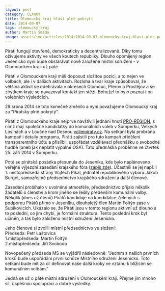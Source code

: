 ```yaml
---
layout: post
category: CLANKY
title: Olomoucký kraj hlásí plné pokrytí
date: 2014-09-07
tags: olomoucký-kraj
author: Martin Šmída
image: assets/img/articles/2014/2014-09-07-olomoucky-kraj-hlasi-plne-pokryti.jpg   #751x422 pixelu
---
```

Piráti fungují otevřeně, demokraticky a decentralizovaně. Díky tomu oživujeme aktivity ve všech koutech republiky. Dlouho opomíjený region Jesenicko nyní bude obstarávat nově založené místní sdružení - v Olomouckém kraji už páté.

Piráti v Olomouckém kraji měli doposud složitou pozici, a to nejen ve volbách, ale i v dalších aktivitách. Rozloha a tvar kraje způsoboval, že většina aktivit se odehrávala v okresech Olomouc, Přerov a Prostějov a se zbytkem kraje se navazoval kontakt jen stěží. Bohužel to bylo poznat i na volebních výsledcích.

29.srpna 2014 se toto konečně změnilo a nyní považujeme Olomoucký kraj za "Pirátsky plně pokrytý".

Piráti z Olomouckého kraje nejprve navštívili jednání hnutí [PRO-REGION](http://www.pro-region.cz), s nímž mají společné kandidátky do komunálních voleb v Šumperku, Velkých Losinách a v Loučné nad Desnou [volimpiraty.cz](http://volimpiraty.cz/). Na setkání byla probrána kampaň i detaily programu, Piráti zajistili pro tuto kampaň přidělení transparentního účtu a přislíbili uspořádat vzdělávací přednášku o svobodné hudbě (aneb jak neplatit výpalné OSA). Tato přednáška proběhne ve čtvrtek 25. září 2014 v Šumperku. 

Poté se pirátská posádka přesunula do Jeseníku, kde bylo naplánovano veřejné výjezdní zasedání krajského fóra ([zápis zde](https://wiki.pirati.cz/spisovna/2014/09/vyjezdni_srpnove_zasedani_v_jeseniku)). Účastnili se jej např. i 1. místopředseda strany Vojtěch Pikal, jednatel republikového výboru Jakub Burget, samozřejmě předsednictvo krajského sdružení a další členové.

Zasedání probíhalo v uvolněné atmosféře, předsednictvo přijalo několik žadatelů o členství a krom jiného se řešily především komunální volby.  Několik (dnes už členů) Pirátů kandiduje na kandidátce Zelených s podporou Pirátů přímo v Jeseníku, dlouholetý člen Martin Foltýn zase v Supíkovicích. Ukázalo se, že Piráti jsou v tomto regionu aktivní už dlouho a to poslední, co jim chybí, je formální struktura. Tento poslední krok byl učiněn, a tak bylo založeno místní sdružení Jesenicko.

Jeho členové si zvolili místní předsednictvo ve složení:  
Předseda: Petr Laštovica  
1.místopředseda: Martin Foltýn  
2.místopředseda: Jiří Svoboda

Novopečený předseda MS se vyjádřil následovně: "Jedním z našich prvních kroků bude uspořádání první schůze  Místního sdružení Jesenicko. Toto setkání bude mít za cíl definovat naše další kroky  ve vztahu k blížícím se komunálním volbám."

Jedná se už o páté místní sdružení v Olomouckém kraji. Přejme jim mnoho sil, úspěšnou spolupráci a dobré výsledky.


